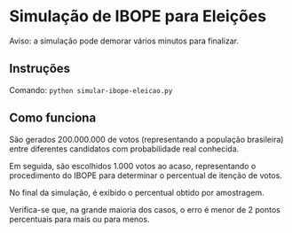 # Simulação de IBOPE para Eleições

Aviso: a simulação pode demorar vários minutos para finalizar.

## Instruções

Comando: `python simular-ibope-eleicao.py`

## Como funciona

São gerados 200.000.000 de votos (representando a população brasileira) entre diferentes candidatos
com probabilidade real conhecida.

Em seguida, são escolhidos 1.000 votos ao acaso, representando o procedimento do IBOPE para determinar
o percentual de itenção de votos.

No final da simulação, é exibido o percentual obtido por amostragem.

Verifica-se que, na grande maioria dos casos, o erro é menor de 2 pontos percentuais para mais ou para menos.
